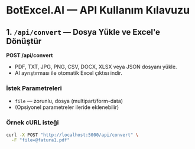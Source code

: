 # BotExcel.AI — API Kullanım Kılavuzu

## 1. `/api/convert` — Dosya Yükle ve Excel'e Dönüştür

**POST /api/convert**

- PDF, TXT, JPG, PNG, CSV, DOCX, XLSX veya JSON dosyanı yükle.
- AI ayrıştırması ile otomatik Excel çıktısı indir.

### İstek Parametreleri

- `file` — zorunlu, dosya (multipart/form-data)
- (Opsiyonel parametreler ileride eklenebilir)

### Örnek cURL isteği

```bash
curl -X POST "http://localhost:5000/api/convert" \
  -F "file=@fatura1.pdf"

